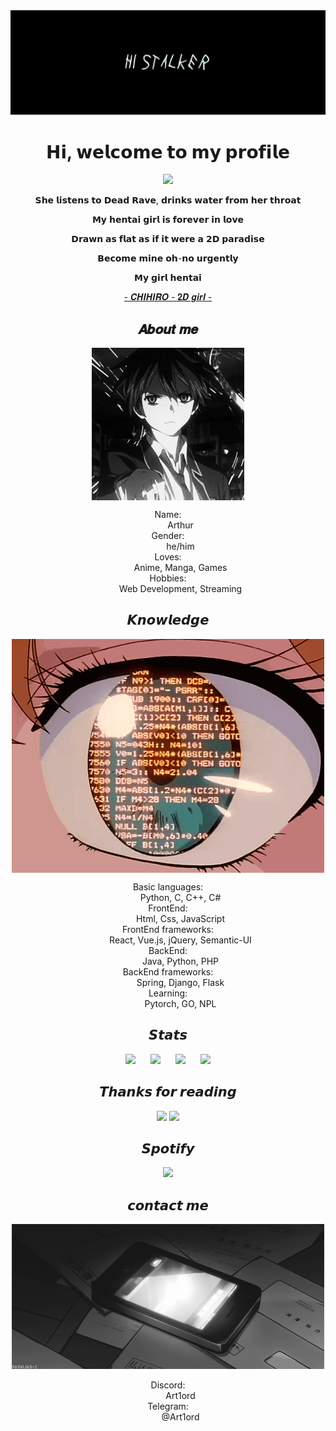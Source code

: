 <div align="center">
    <img src="https://github.com/Art1ord/Art1ord/blob/main/assets/banner.jpg">
</div>

<div align="center">
    <h1>𝗛𝗶, 𝘄𝗲𝗹𝗰𝗼𝗺𝗲 𝘁𝗼 𝗺𝘆 𝗽𝗿𝗼𝗳𝗶𝗹𝗲</h1>
    <a href="https://discord.com/users/936621352738250843">
        <img src="https://lanyard.cnrad.dev/api/936621352738250843?bg=512f9c&borderRadius=15px"/>
    </a>
    <p>𝗦𝗵𝗲 𝗹𝗶𝘀𝘁𝗲𝗻𝘀 𝘁𝗼 𝗗𝗲𝗮𝗱 𝗥𝗮𝘃𝗲, 𝗱𝗿𝗶𝗻𝗸𝘀 𝘄𝗮𝘁𝗲𝗿 𝗳𝗿𝗼𝗺 𝗵𝗲𝗿 𝘁𝗵𝗿𝗼𝗮𝘁</p>
    <p>𝗠𝘆 𝗵𝗲𝗻𝘁𝗮𝗶 𝗴𝗶𝗿𝗹 𝗶𝘀 𝗳𝗼𝗿𝗲𝘃𝗲𝗿 𝗶𝗻 𝗹𝗼𝘃𝗲</p>
    <p>𝗗𝗿𝗮𝘄𝗻 𝗮𝘀 𝗳𝗹𝗮𝘁 𝗮𝘀 𝗶𝗳 𝗶𝘁 𝘄𝗲𝗿𝗲 𝗮 𝟮𝗗 𝗽𝗮𝗿𝗮𝗱𝗶𝘀𝗲</p>
    <p>𝗕𝗲𝗰𝗼𝗺𝗲 𝗺𝗶𝗻𝗲 𝗼𝗵-𝗻𝗼 𝘂𝗿𝗴𝗲𝗻𝘁𝗹𝘆</p>
    <p>𝗠𝘆 𝗴𝗶𝗿𝗹 𝗵𝗲𝗻𝘁𝗮𝗶</p>
    <p><a href="https://youtu.be/qFmjFnDWpjU">- 𝑪𝑯𝑰𝑯𝑰𝑹𝑶 - 𝟐𝑫 𝒈𝒊𝒓𝒍 -</a></p>
</div>

<h2 align="center"> 𝑨𝒃𝒐𝒖𝒕 𝒎𝒆 </h2>

<div align="center">
    <img src="https://github.com/Art1ord/Art1ord/blob/main/assets/me.gif" align="center" style="max-width: 100%;">
</div>

<dl align="center">
    <dt>Name:</dt>
    <dd>Arthur</dd>
    <dt>Gender:</dt>
    <dd>he/him</dd>
    <dt>Loves:</dt>
    <dd>Anime, Manga, Games</dd>
    <dt>Hobbies:</dt>
    <dd>Web Development, Streaming</dd>
</dl>

<h2 align="center"> 𝙆𝙣𝙤𝙬𝙡𝙚𝙙𝙜𝙚 </h2>

<div align="center">
    <img src="https://github.com/Art1ord/Art1ord/blob/main/assets/Knowledge.gif" align="center" style="max-width: 100%;">
</div>

<dl align="center">
    <dt>Basic languages:</dt>
    <dd>Python, C, C++, C#</dd>
    <dt>FrontEnd:</dt>
    <dd>Html, Css, JavaScript</dd>
    <dt>FrontEnd frameworks:</dt>
    <dd>React, Vue.js, jQuery, Semantic-UI</dd>
    <dt>BackEnd:</dt>
    <dd>Java, Python, PHP</dd>
    <dt>BackEnd frameworks:</dt>
    <dd>Spring, Django, Flask</dd>
    <dt>Learning:</dt>
    <dd>Pytorch, GO, NPL</dd>
</dl>

<h2 align="center"> 𝙎𝙩𝙖𝙩𝙨 </h2>

<div align="center">
    <img src="https://streak-stats.demolab.com?user=Art1ord&theme=dark&hide_border=true&date_format=n%2Fj%5B%2FY%5D" width="200" style="max-width: 100%; margin-right: 20px;">
    <img src="https://github-readme-stats.vercel.app/api/top-langs/?username=Art1ord&layout=compact&theme=dark" width="200" style="max-width: 100%; margin-right: 20px;">
    <img src="https://github-readme-stats.vercel.app/api?username=Art1ord&show_icons=true&theme=dark&show=reviews" width="200" style="max-width: 100%; margin-right: 20px;">
    <img src="https://github-readme-stats.vercel.app/api/wakatime?username=Art1ord&theme=dark" width="200" style="max-width: 100%;">
</div>

<h2 align="center"> 𝙏𝙝𝙖𝙣𝙠𝙨 𝙛𝙤𝙧 𝙧𝙚𝙖𝙙𝙞𝙣𝙜 </h2>

<div align="center">
    <img src="https://typograssy.deno.dev/api?text=Thank%20you%20for%20visiting%20my%20profile!&l0=none&l1=ef858c&l2=62b7d8&l3=ffb6c1&l4=caf9ff&bg=none&frame=none&speed=250&comment=">
    <img src="https://count.getloli.com/get/@Art1ord?theme=moebooru">
</div>

<h2 align="center"> 𝙎𝙥𝙤𝙩𝙞𝙛𝙮 </h2>

<div align="center">
    <img src="https://spotify-github-profile.vercel.app/api/view?uid=31d75fmhk4rysok2bwstr3kqzz5y&cover_image=true&theme=novatorem&show_offline=false&background_color=121212&interchange=false&bar_color=53b14f&bar_color_cover=true">
</div>

<h2 align="center"> 𝙘𝙤𝙣𝙩𝙖𝙘𝙩 𝙢𝙚 </h2>

<div align="center">
    <a>
        <img src="https://github.com/Art1ord/Art1ord/blob/main/assets/s.gif" style="max-width: 100%;">
    </a>
    <dl>
        <dt>Discord:</dt>
        <dd>Art1ord</dd>
        <dt>Telegram:</dt>
        <dd>@Art1ord</dd>
    </dl>
</div>

